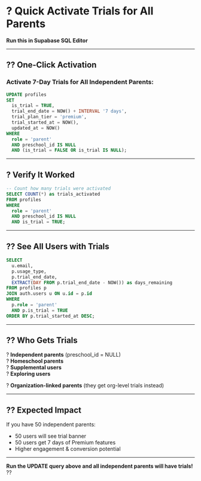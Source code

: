 # ? Quick Activate Trials for All Parents

**Run this in Supabase SQL Editor**

---

## ?? One-Click Activation

### **Activate 7-Day Trials for All Independent Parents:**

```sql
UPDATE profiles
SET 
  is_trial = TRUE,
  trial_end_date = NOW() + INTERVAL '7 days',
  trial_plan_tier = 'premium',
  trial_started_at = NOW(),
  updated_at = NOW()
WHERE 
  role = 'parent'
  AND preschool_id IS NULL
  AND (is_trial = FALSE OR is_trial IS NULL);
```

---

## ? Verify It Worked

```sql
-- Count how many trials were activated
SELECT COUNT(*) as trials_activated
FROM profiles
WHERE 
  role = 'parent'
  AND preschool_id IS NULL
  AND is_trial = TRUE;
```

---

## ?? See All Users with Trials

```sql
SELECT 
  u.email,
  p.usage_type,
  p.trial_end_date,
  EXTRACT(DAY FROM p.trial_end_date - NOW()) as days_remaining
FROM profiles p
JOIN auth.users u ON u.id = p.id
WHERE 
  p.role = 'parent'
  AND p.is_trial = TRUE
ORDER BY p.trial_started_at DESC;
```

---

## ?? Who Gets Trials

? **Independent parents** (preschool_id = NULL)  
? **Homeschool parents**  
? **Supplemental users**  
? **Exploring users**  

? **Organization-linked parents** (they get org-level trials instead)

---

## ?? Expected Impact

If you have 50 independent parents:
- 50 users will see trial banner
- 50 users get 7 days of Premium features
- Higher engagement & conversion potential

---

**Run the UPDATE query above and all independent parents will have trials!** ??
